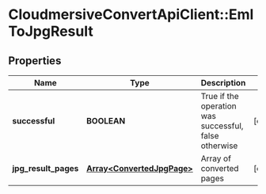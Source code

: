 # CloudmersiveConvertApiClient::EmlToJpgResult

## Properties
Name | Type | Description | Notes
------------ | ------------- | ------------- | -------------
**successful** | **BOOLEAN** | True if the operation was successful, false otherwise | [optional] 
**jpg_result_pages** | [**Array&lt;ConvertedJpgPage&gt;**](ConvertedJpgPage.md) | Array of converted pages | [optional] 


